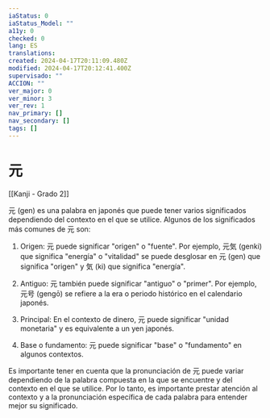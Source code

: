 ```yaml
---
iaStatus: 0
iaStatus_Model: ""
a11y: 0
checked: 0
lang: ES
translations: 
created: 2024-04-17T20:11:09.480Z
modified: 2024-04-17T20:12:41.400Z
supervisado: ""
ACCION: ""
ver_major: 0
ver_minor: 3
ver_rev: 1
nav_primary: []
nav_secondary: []
tags: []
---
```

# 元

[[Kanji - Grado 2]]

元 (gen) es una palabra en japonés que puede tener varios significados dependiendo del contexto en el que se utilice. Algunos de los significados más comunes de 元 son:

1. Origen: 元 puede significar "origen" o "fuente". Por ejemplo, 元気 (genki) que significa "energía" o "vitalidad" se puede desglosar en 元 (gen) que significa "origen" y 気 (ki) que significa "energía".

2. Antiguo: 元 también puede significar "antiguo" o "primer". Por ejemplo, 元号 (gengō) se refiere a la era o periodo histórico en el calendario japonés.

3. Principal: En el contexto de dinero, 元 puede significar "unidad monetaria" y es equivalente a un yen japonés.

4. Base o fundamento: 元 puede significar "base" o "fundamento" en algunos contextos.

Es importante tener en cuenta que la pronunciación de 元 puede variar dependiendo de la palabra compuesta en la que se encuentre y del contexto en el que se utilice. Por lo tanto, es importante prestar atención al contexto y a la pronunciación específica de cada palabra para entender mejor su significado.
